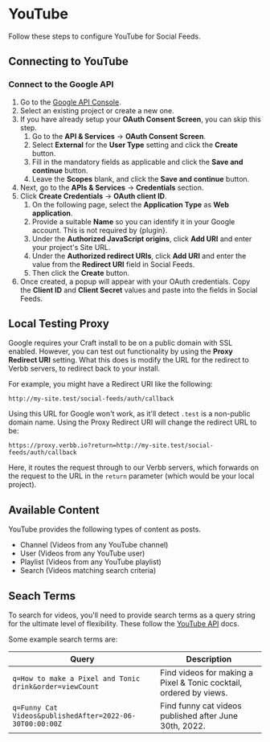 # YouTube
Follow these steps to configure YouTube for Social Feeds.

## Connecting to YouTube

### Connect to the Google API
1. Go to the <a href="https://console.cloud.google.com/apis/credentials" target="_blank">Google API Console</a>.
1. Select an existing project or create a new one.
1. If you have already setup your **OAuth Consent Screen**, you can skip this step.
    1. Go to the **API & Services** → **OAuth Consent Screen**.
    1. Select **External** for the **User Type** setting and click the **Create** button.
    1. Fill in the mandatory fields as applicable and click the **Save and continue** button.
    1. Leave the **Scopes** blank, and click the **Save and continue** button.
1. Next, go to the **APIs & Services** → **Credentials** section.
1. Click **Create Credentials** → **OAuth client ID**.
    1. On the following page, select the **Application Type** as **Web application**.
    1. Provide a suitable **Name** so you can identify it in your Google account. This is not required by {plugin}.
    1. Under the **Authorized JavaScript origins**, click **Add URI** and enter your project's Site URL.
    1. Under the **Authorized redirect URIs**, click **Add URI** and enter the value from the **Redirect URI** field in Social Feeds.
    1. Then click the **Create** button.
1. Once created, a popup will appear with your OAuth credentials. Copy the **Client ID** and **Client Secret** values and paste into the fields in Social Feeds.

## Local Testing Proxy
Google requires your Craft install to be on a public domain with SSL enabled. However, you can test out functionality by using the **Proxy Redirect URI** setting. What this does is modify the URL for the redirect to Verbb servers, to redirect back to your install.

For example, you might have a Redirect URI like the following:

```
http://my-site.test/social-feeds/auth/callback
```

Using this URL for Google won't work, as it'll detect `.test` is a non-public domain name. Using the Proxy Redirect URI will change the redirect URL to be:

```
https://proxy.verbb.io?return=http://my-site.test/social-feeds/auth/callback
```

Here, it routes the request through to our Verbb servers, which forwards on the request to the URL in the `return` parameter (which would be your local project).

## Available Content
YouTube provides the following types of content as posts.

- Channel (Videos from any YouTube channel)
- User (Videos from any YouTube user)
- Playlist (Videos from any YouTube playlist)
- Search (Videos matching search criteria)

## Seach Terms
To search for videos, you'll need to provide search terms as a query string for the ultimate level of flexibility. These follow the [YouTube API](https://developers.google.com/youtube/v3/docs/search/list#request) docs.

Some example search terms are:

Query | Description
--- | ---
`q=How to make a Pixel and Tonic drink&order=viewCount` | Find videos for making a Pixel & Tonic cocktail, ordered by views.
`q=Funny Cat Videos&publishedAfter=2022-06-30T00:00:00Z` | Find funny cat videos published after June 30th, 2022.

